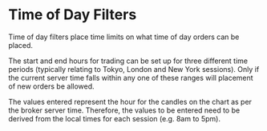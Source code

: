 # Time of Day Filters

Time of day filters place time limits on what time of day orders can be placed.

The start and end hours for trading can be set up for three different time periods \(typically relating to Tokyo, London and New York sessions\). Only if the current server time falls within any one of these ranges will placement of new orders be allowed. 

The values entered represent the hour for the candles on the chart as per the broker server time. Therefore, the values to be entered need to be derived from the local times for each session \(e.g. 8am to 5pm\).



